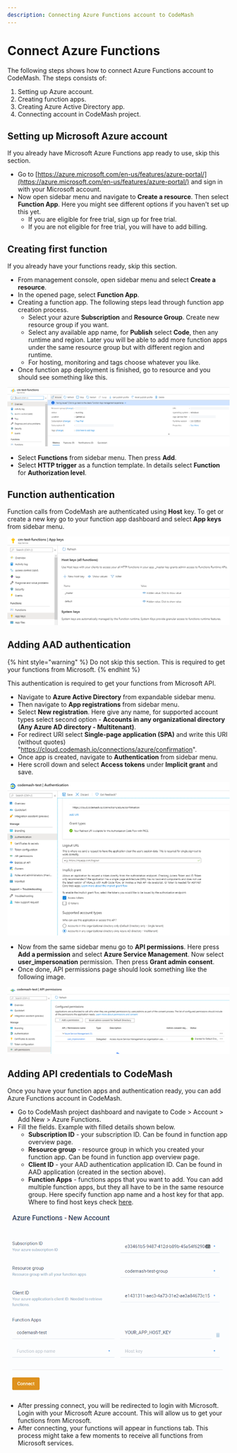 ```yaml
---
description: Connecting Azure Functions account to CodeMash
---
```


# Connect Azure Functions

The following steps shows how to connect Azure Functions account to CodeMash. The steps consists of:

1. Setting up Azure account.
2. Creating function apps.
3. Creating Azure Active Directory app.
4. Connecting account in CodeMash project.

## Setting up Microsoft Azure account

If you already have Microsoft Azure Functions app ready to use, skip this section.

* Go to [https://azure.microsoft.com/en-us/features/azure-portal/](https://azure.microsoft.com/en-us/features/azure-portal/) and sign in with your Microsoft account.
* Now open sidebar menu and navigate to **Create a resource**. Then select **Function App**. Here you might see different options if you haven't set up this yet.
  * If you are eligible for free trial, sign up for free trial.
  * If you are not eligible for free trial, you will have to add billing.

## Creating first function

If you already have your functions ready, skip this section.

* From management console, open sidebar menu and select **Create a resource**.
* In the opened page, select **Function App**.
* Creating a function app. The following steps lead through function app creation process.
  * Select your azure **Subscription** and **Resource Group**. Create new resource group if you want.
  * Select any available app name, for **Publish** select **Code**, then any runtime and region. Later you will be able to add more function apps under the same resource group but with different region and runtime.
  * For hosting, monitoring and tags choose whatever you like.
* Once function app deployment is finished, go to resource and you should see something like this.

![Function app dashboard](../../../.gitbook/assets/azure-functions-1.png)

* Select **Functions** from sidebar menu. Then press **Add**.
* Select **HTTP trigger** as a function template. In details select **Function** for **Authorization level**.

## Function authentication

Function calls from CodeMash are authenticated using **Host** key. To get or create a new key go to your function app dashboard and select **App keys** from sidebar menu.

![](../../../.gitbook/assets/azure-functions-2.png)

## Adding AAD authentication

{% hint style="warning" %}
Do not skip this section. This is required to get your functions from Microsoft.
{% endhint %}

This authentication is required to get your functions from Microsoft API.

* Navigate to **Azure Active Directory** from expandable sidebar menu.
* Then navigate to **App registrations** from sidebar menu.
* Select **New registration**. Here give any name, for supported account types select second option - **Accounts in any organizational directory \(Any Azure AD directory - Multitenant\)**.
* For redirect URI select **Single-page application \(SPA\)** and write this URI \(without quotes\) "https://cloud.codemash.io/connections/azure/confirmation".
* Once app is created, navigate to **Authentication** from sidebar menu.
* Here scroll down and select **Access tokens** under **Implicit grant** and save.

![Function AAD authentication settings](../../../.gitbook/assets/azure-functions-3.png)

* Now from the same sidebar menu go to **API permissions**. Here press **Add a permission** and select **Azure Service Management**. Now select **user\_impersonation** permission. Then press **Grant admin consent**. 
* Once done, API permissions page should look something like the following image.

![Function AAD API permissions](../../../.gitbook/assets/azure-functions-4.png)

## Adding API credentials to CodeMash

Once you have your function apps and authentication ready, you can add Azure Functions account in CodeMash.

* Go to CodeMash project dashboard and navigate to Code &gt; Account &gt; Add New &gt; Azure Functions.
* Fill the fields. Example with filled details shown below.
  * **Subscription ID** - your subscription ID. Can be found in function app overview page.
  * **Resource group** - resource group in which you created your function app. Can be found in function app overview page.
  * **Client ID** - your AAD authentication application ID. Can be found in AAD application \(created in the section above\).
  * **Function Apps** - functions apps that you want to add. You can add multiple function apps, but they all have to be in the same resource group. Here specify function app name and a host key for that app. Where to find host keys check [here](connect-azure-functions.md#function-authentication).

![](../../../.gitbook/assets/azure-functions-5.png)

* After pressing connect, you will be redirected to login with Microsoft. Login with your Microsoft Azure account. This will allow us to get your functions from Microsoft.
* After connecting, your functions will appear in functions tab. This process might take a few moments to receive all functions from Microsoft services.


